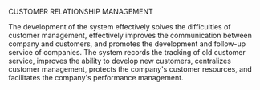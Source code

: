 CUSTOMER RELATIONSHIP MANAGEMENT


The development of the system effectively solves the difficulties of customer management,
effectively improves the communication between company and customers, and promotes the
development and follow-up service of companies. The system records the tracking of
old customer service, improves the ability to develop new customers, centralizes customer
management, protects the company's customer resources, and facilitates the company's performance
management. 
